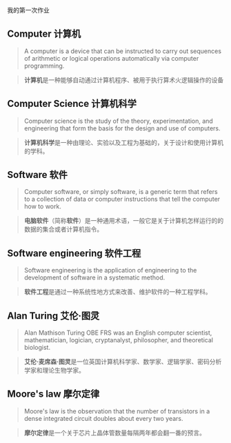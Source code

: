 我的第一次作业
## Computer  计算机

>A computer is a device that can be instructed to carry out sequences of arithmetic or logical operations automatically via computer programming.

>**计算机**是一种能够自动通过计算机程序、被用于执行算术火逻辑操作的设备

## Computer Science  计算机科学

>Computer science is the study of the theory, experimentation, and engineering that form the basis for the design and use of computers.

>**计算机科学**是一种由理论、实验以及工程为基础的，关于设计和使用计算机的学科。

## Software  软件

>Computer software, or simply software, is a generic term that refers to a collection of data or computer instructions that tell the computer how to work. 

>**电脑软件**（简称**软件**）是一种通用术语，一般它是关于计算机怎样运行的的数据的集合或者计算机指令。

## Software engineering  软件工程

>Software engineering is the application of engineering to the development of software in a systematic method.

>**软件工程**是通过一种系统性地方式来改善、维护软件的一种工程学科。

## Alan Turing 艾伦·图灵

>Alan Mathison Turing OBE FRS was an English computer scientist, mathematician, logician, cryptanalyst, philosopher, and theoretical biologist.

>**艾伦·麦席森·图灵**是一位英国计算机科学家、数学家、逻辑学家、密码分析学家和理论生物学家。

## Moore's law 摩尔定律

>Moore's law is the observation that the number of transistors in a dense integrated circuit doubles about every two years. 

>**摩尔定律**是一个关于芯片上晶体管数量每隔两年都会翻一番的预言。